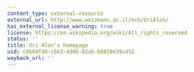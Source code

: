 ```yaml
---
content_type: external-resource
external_url: http://www.weizmann.ac.il/mcb/UriAlon/
has_external_license_warning: true
license: https://en.wikipedia.org/wiki/All_rights_reserved
status: ''
title: Uri Alon's homepage
uid: c0b60f40-c663-4dd6-82ab-b8038e39c452
wayback_url: ''
---
```

